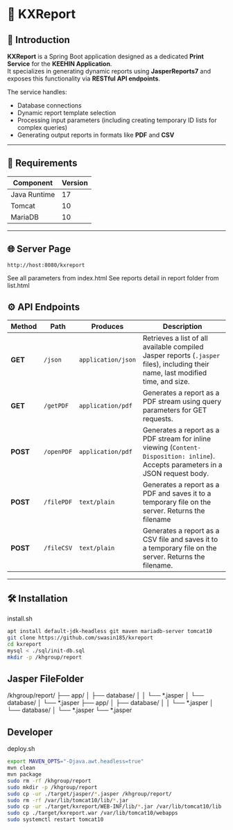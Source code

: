 # 🧾 KXReport

## 📘 Introduction

**KXReport** is a Spring Boot application designed as a dedicated **Print Service** for the **KEEHIN Application**.  
It specializes in generating dynamic reports using **JasperReports7** and exposes this functionality via **RESTful API endpoints**.

The service handles:

-   Database connections
-   Dynamic report template selection
-   Processing input parameters (including creating temporary ID lists for complex queries)
-   Generating output reports in formats like **PDF** and **CSV**

---

## 🧩 Requirements

| Component            | Version |
| -------------------- | ------- |
| Java Runtime         |   17    |
| Tomcat               |   10    |
| MariaDB              |   10    |

---

## 🌐 Server Page

```url
http://host:8080/kxreport
```
See all parameters from index.html
See reports detail in report folder from list.html

## ⚙️ API Endpoints

| Method   | Path       | Produces           | Description                                                                                                                       |
| -------- | ---------- | ------------------ | --------------------------------------------------------------------------------------------------------------------------------- |
| **GET**  | `/json`    | `application/json` | Retrieves a list of all available compiled Jasper reports (`.jasper` files), including their name, last modified time, and size.  |
| **GET**  | `/getPDF`  | `application/pdf`  | Generates a report as a PDF stream using query parameters for GET requests.                                                       |
| **POST** | `/openPDF` | `application/pdf`  | Generates a report as a PDF stream for inline viewing (`Content-Disposition: inline`). Accepts parameters in a JSON request body. |
| **POST** | `/filePDF` | `text/plain`       | Generates a report as a PDF and saves it to a temporary file on the server. Returns the filename                                  |
| **POST** | `/fileCSV` | `text/plain`       | Generates a report as a CSV file and saves it to a temporary file on the server. Returns the filename.                            |

---

## 🛠️ Installation
install.sh
```bash
apt install default-jdk-headless git maven mariadb-server tomcat10
git clone https://github.com/swasin185/kxreport
cd kxreport
mysql < ./sql/init-db.sql
mkdir -p /khgroup/report
```

## Jasper FileFolder
/khgroup/report/
├── app/
│   ├── database/
│   │   └── \*.jasper
│   └── database/
│       └── \*.jasper
├── app/
│   ├── database/
│   │   └── \*.jasper
│   └── database/
│       └── \*.jasper
└── \*.jasper

## Developer
deploy.sh
```bash
export MAVEN_OPTS="-Djava.awt.headless=true"
mvn clean
mvn package
sudo rm -rf /khgroup/report
sudo mkdir -p /khgroup/report
sudo cp -ur ./target/jasper/*.jasper /khgroup/report/
sudo rm -rf /var/lib/tomcat10/lib/*.jar
sudo cp -ur ./target/kxreport/WEB-INF/lib/*.jar /var/lib/tomcat10/lib
sudo cp ./target/kxreport.war /var/lib/tomcat10/webapps
sudo systemctl restart tomcat10

```

